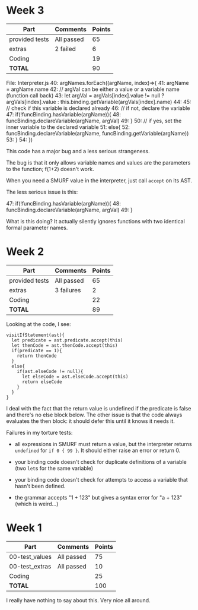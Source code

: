 # Week 3

| Part           | Comments    | Points |
|----------------|-------------|--------|
| provided tests | All passed  |     65 |
| extras         | 2 failed    |      6 |
| Coding         |             |     19 |
| **TOTAL**      |             |     90 |

File: Interpreter.js
40: 		argNames.forEach((argName, index)=>{
41: 			argName = argName.name
42: 			// argVal can be either a value or a variable name (function call back)
43: 			let argVal = argVals[index].value != null ? argVals[index].value : this.binding.getVariable(argVals[index].name)
44:
45: 			// check if this variable is declared already
46: 			// if not, declare the variable
47: 			if(!funcBinding.hasVariable(argName)){
48: 				funcBinding.declareVariable(argName, argVal)
49: 			}
50: 			// if yes, set the inner variable to the declared variable
51: 			else{
52: 				funcBinding.declareVariable(argName, funcBinding.getVariable(argName))
53: 			}
54: 		})

This code has a major bug and a less serious strangeness.

The bug is that it only allows variable names and values are the
parameters to the function; f(1+2) doesn't work.

When you need a SMURF value in the interpreter, just call `accept` on
its AST.

The less serious issue is this:

47: 			if(!funcBinding.hasVariable(argName)){
48: 				funcBinding.declareVariable(argName, argVal)
49: 			}

What is this doing? It actually silently ignores functions with two
identical formal parameter names.



# Week 2

| Part           | Comments    | Points |
|----------------|-------------|--------|
| provided tests | All passed  |     65 |
| extras         | 3 failures  |      2 |
| Coding         |             |     22 |
| **TOTAL**      |             |     89 |

Looking at the code, I see:


    visitIfStatement(ast){
      let predicate = ast.predicate.accept(this)
      let thenCode = ast.thenCode.accept(this)
      if(predicate == 1){
        return thenCode
      }
      else{
        if(ast.elseCode != null){
          let elseCode = ast.elseCode.accept(this)
          return elseCode
        }
      }
    }
I deal with the fact that the return value is undefined if the predicate
is false and there's no else block below. The other issue is that the
code always evaluates the then block: it should defer this until it
knows it needs it.



Failures in my torture tests:

- all expressions in SMURF must return a value, but the interpreter
  returns `undefined` for `if 0 { 99 }`. It should either raise an error
  or return 0.

- your binding code doesn't check for duplicate definitions of a
  variable (two `let`s for the same variable)

- your binding code doesn't check for attempts to access a
  variable that hasn't been defined.

- the grammar accepts "1 + 123" but gives a syntax error for "a + 123"
  (which is weird...)



# Week 1

| Part           | Comments    | Points |
|----------------|-------------|--------|
| 00-test_values | All passed  |     75 |
| 00-test_extras | All passed  |     10 |
| Coding         |             |     25 |
| **TOTAL**      |             |    100 |

I really have nothing to say about this. Very nice all around.